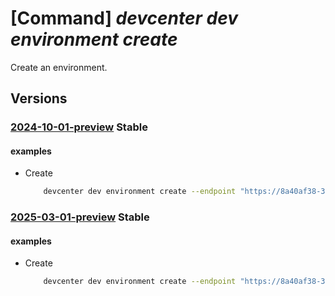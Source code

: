 # [Command] _devcenter dev environment create_

Create an environment.

## Versions

### [2024-10-01-preview](/Resources/data-plane/microsoft.devcenter/L3Byb2plY3RzL3t9L3VzZXJzL3t9L2Vudmlyb25tZW50cy97fQ==/2024-10-01-preview.xml) **Stable**

<!-- data-plane:microsoft.devcenter /projects/{}/users/{}/environments/{} 2024-10-01-preview -->

#### examples

- Create
    ```bash
        devcenter dev environment create --endpoint "https://8a40af38-3b4c-4672-a6a4-5e964b1870ed-contosodevcenter.centralus.devcenter.azure.com/" --project-name "DevProject" --catalog-name "main" --environment-definition-name "helloworld" --environment-type "DevTest" --parameters "{\"functionAppRuntime\":\"node\",\"storageAccountType\":\"Standard_LRS\"}" --name "mydevenv" --user-id "00000000-0000-0000-0000-000000000000"
    ```

### [2025-03-01-preview](/Resources/data-plane/microsoft.devcenter/L3Byb2plY3RzL3t9L3VzZXJzL3t9L2Vudmlyb25tZW50cy97fQ==/2025-03-01-preview.xml) **Stable**

<!-- data-plane:microsoft.devcenter /projects/{}/users/{}/environments/{} 2025-03-01-preview -->

#### examples

- Create
    ```bash
        devcenter dev environment create --endpoint "https://8a40af38-3b4c-4672-a6a4-5e964b1870ed-contosodevcenter.centralus.devcenter.azure.com/" --project-name "DevProject" --catalog-name "main" --environment-definition-name "helloworld" --environment-type "DevTest" --parameters "{\"functionAppRuntime\":\"node\",\"storageAccountType\":\"Standard_LRS\"}" --name "mydevenv" --user-id "00000000-0000-0000-0000-000000000000"
    ```
